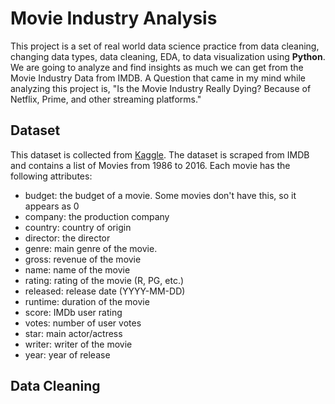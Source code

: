 # Movie Industry Analysis
This project is a set of real world data science practice from data cleaning, changing data types, data cleaning, EDA, to data visualization using **Python**. We are going to analyze and find insights as much we can get from the Movie Industry Data from IMDB. A Question that came in my mind while analyzing this project is, "Is the Movie Industry Really Dying? Because of Netflix, Prime, and other streaming platforms."

## Dataset
This dataset is collected from [Kaggle](https://www.kaggle.com/datasets/danielgrijalvas/movies). The dataset is scraped from IMDB and contains a list of Movies from 1986 to 2016. Each movie has the following attributes:
  - budget: the budget of a movie. Some movies don't have this, so it appears as 0
  - company: the production company
  - country: country of origin
  - director: the director
  - genre: main genre of the movie.
  - gross: revenue of the movie
  - name: name of the movie
  - rating: rating of the movie (R, PG, etc.)
  - released: release date (YYYY-MM-DD)
  - runtime: duration of the movie
  - score: IMDb user rating
  - votes: number of user votes
  - star: main actor/actress
  - writer: writer of the movie
  - year: year of release

## Data Cleaning
